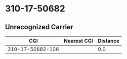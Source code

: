 # 310-17-50682
## Unrecognized Carrier


| CGI | Nearest CGI | Distance |
|-----|-------------|----------|
| 310-17-50682-106 |  | 0.0 |
